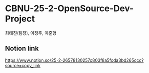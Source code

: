 # CBNU-25-2-OpenSource-Dev-Project

최태진(팀장), 이정주, 이준형

## Notion link
https://www.notion.so/25-2-26578130257c803f8a5fcda3bd265ccc?source=copy_link
